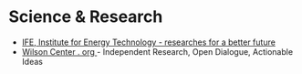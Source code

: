 # Science & Research

- [IFE, Institute for Energy Technology - researches for a better future](https://ife.no/en/)
- [Wilson Center . org ](https://www.wilsoncenter.org/) - Independent Research, Open Dialogue, Actionable Ideas

